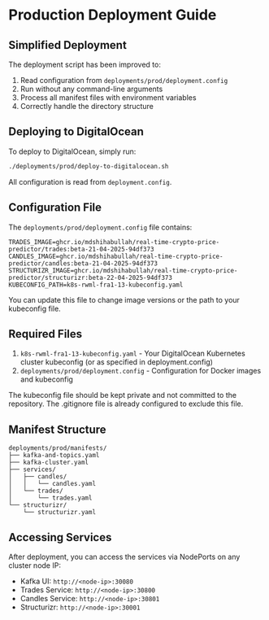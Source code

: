 # Production Deployment Guide

## Simplified Deployment

The deployment script has been improved to:

1. Read configuration from `deployments/prod/deployment.config`
2. Run without any command-line arguments
3. Process all manifest files with environment variables
4. Correctly handle the directory structure

## Deploying to DigitalOcean

To deploy to DigitalOcean, simply run:

```bash
./deployments/prod/deploy-to-digitalocean.sh
```

All configuration is read from `deployment.config`.

## Configuration File

The `deployments/prod/deployment.config` file contains:

```
TRADES_IMAGE=ghcr.io/mdshihabullah/real-time-crypto-price-predictor/trades:beta-21-04-2025-94df373
CANDLES_IMAGE=ghcr.io/mdshihabullah/real-time-crypto-price-predictor/candles:beta-21-04-2025-94df373
STRUCTURIZR_IMAGE=ghcr.io/mdshihabullah/real-time-crypto-price-predictor/structurizr:beta-22-04-2025-94df373
KUBECONFIG_PATH=k8s-rwml-fra1-13-kubeconfig.yaml
```

You can update this file to change image versions or the path to your kubeconfig file.

## Required Files

1. `k8s-rwml-fra1-13-kubeconfig.yaml` - Your DigitalOcean Kubernetes cluster kubeconfig (or as specified in deployment.config)
2. `deployments/prod/deployment.config` - Configuration for Docker images and kubeconfig

The kubeconfig file should be kept private and not committed to the repository. The .gitignore file is already configured to exclude this file.

## Manifest Structure

```
deployments/prod/manifests/
├── kafka-and-topics.yaml
├── kafka-cluster.yaml
├── services/
│   ├── candles/
│   │   └── candles.yaml
│   └── trades/
│       └── trades.yaml
└── structurizr/
    └── structurizr.yaml
```

## Accessing Services

After deployment, you can access the services via NodePorts on any cluster node IP:

- Kafka UI: `http://<node-ip>:30080`
- Trades Service: `http://<node-ip>:30800`
- Candles Service: `http://<node-ip>:30801`
- Structurizr: `http://<node-ip>:30001` 